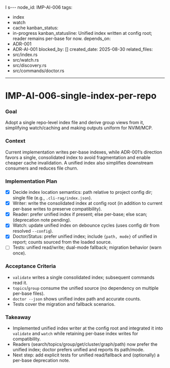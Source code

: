 I s---
node_id: IMP-AI-006
tags:
  - index
  - watch
  - cache
kanban_status:
  - in-progress
kanban_statusline: Unified index written at config root; reader remains per-base for now.
depends_on:
  - ADR-001
  - ADR-AI-001
blocked_by: []
created_date: 2025-08-30
related_files:
  - src/index.rs
  - src/watch.rs
  - src/discovery.rs
  - src/commands/doctor.rs
---

# IMP-AI-006-single-index-per-repo

### **Goal**
Adopt a single repo-level index file and derive group views from it, simplifying watch/caching and making outputs uniform for NVIM/MCP.

### **Context**
Current implementation writes per-base indexes, while ADR-001’s direction favors a single, consolidated index to avoid fragmentation and enable cheaper cache invalidation. A unified index also simplifies downstream consumers and reduces file churn.

### **Implementation Plan**
- [x] Decide index location semantics: path relative to project config dir; single file (e.g., `.cli-rag/index.json`).
- [x] Writer: write the consolidated index at config root (in addition to current per-base writes to preserve compatibility).
- [x] Reader: prefer unified index if present; else per-base; else scan; (deprecation note pending).
- [x] Watch: update unified index on debounce cycles (uses config dir from resolved `--config`).
- [x] Doctor/Status: prefer unified index; include `{path, mode}` of unified in report; counts sourced from the loaded source.
- [ ] Tests: unified read/write; dual-mode fallback; migration behavior (warn once).

### **Acceptance Criteria**
- `validate` writes a single consolidated index; subsequent commands read it.
- `topics`/`group` consume the unified source (no dependency on multiple per-base files).
- `doctor --json` shows unified index path and accurate counts.
- Tests cover the migration and fallback scenarios.

### **Takeaway**
- Implemented unified index writer at the config root and integrated it into `validate` and `watch` while retaining per-base index writes for compatibility.
- Readers (search/topics/group/get/cluster/graph/path) now prefer the unified index; doctor prefers unified and reports its path/mode.
- Next step: add explicit tests for unified read/fallback and (optionally) a per-base deprecation note.
